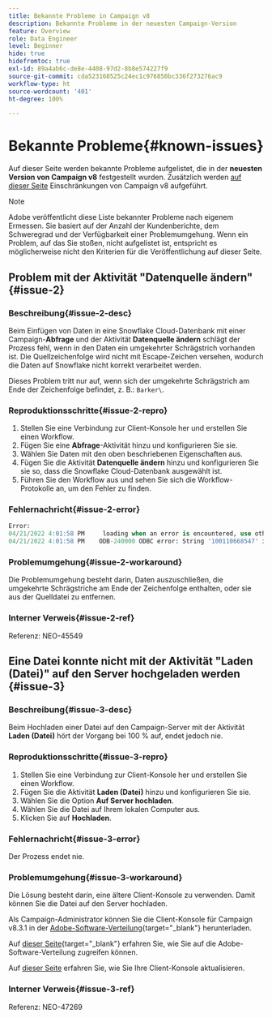 ```yaml
---
title: Bekannte Probleme in Campaign v8
description: Bekannte Probleme in der neuesten Campaign-Version
feature: Overview
role: Data Engineer
level: Beginner
hide: true
hidefromtoc: true
exl-id: 89a4ab6c-de8e-4408-97d2-8b8e574227f9
source-git-commit: cda523168525c24ec1c976850bc336f273276ac9
workflow-type: ht
source-wordcount: '401'
ht-degree: 100%

---
```


# Bekannte Probleme{#known-issues}

Auf dieser Seite werden bekannte Probleme aufgelistet, die in der **neuesten Version von Campaign v8** festgestellt wurden. Zusätzlich werden [auf dieser Seite](ac-guardrails.md) Einschränkungen von Campaign v8 aufgeführt.


>[!NOTE]
>
>Adobe veröffentlicht diese Liste bekannter Probleme nach eigenem Ermessen. Sie basiert auf der Anzahl der Kundenberichte, dem Schweregrad und der Verfügbarkeit einer Problemumgehung. Wenn ein Problem, auf das Sie stoßen, nicht aufgelistet ist, entspricht es möglicherweise nicht den Kriterien für die Veröffentlichung auf dieser Seite.

<!--
## Change Data Source activity issue #1 {#issue-1}

### Description{#issue-1-desc}

The **Change Data Source** activity is failing when transfering data from Campaign local database to Snowflake cloud database. When switching directions, the activity can generate issues.

### Reproduction steps{#issue-1-repro}

1. Connect to the client console and create a workflow.
1. Add a **Query** activity and a **Change Data Source** activity.
1. Define a query on the **email**, which is a string.
1. Run the workflow and right-click the transition to view the population: the email records are displayed replaced by `****`.
1. Check the workflow logs: the **Change Data Source** activity interprets these records as numeric values.

### Error message{#issue-1-error}

```sql
04/13/2022 10:00:18 AM              Executing change data source 'Ok' (step 'Change Data Source')
04/13/2022 10:00:18 AM              Starting 1 connection(s) on pool 'nms:extAccount:ffda tractorsupply_mkt_stage8' (Snowflake, server='adobe-acc_tractorsupply_us_west_2_aws.snowflakecomputing.com', login='tractorsupply_stage8_MKT:tractorsupply_stage8')
04/13/2022 10:00:26 AM              ODB-240000 ODBC error: {*}Numeric value '{*}******{*}{{*}}' is not recognized\{*}   File 'wkf1285541_13_1_0_47504750#458318uploadPart0.chunk.gz', line 1, character 10140   Row 279, column "WKF1285541_13_1_0"["BICUST_ID":1]   If you would like to continue loading when a
04/13/2022 10:00:26 AM              n error is encountered, use other values such as 'SKIP_FILE' or 'CONTINUE' for the ON_ERROR option. For more information on loading options, please run 'info loading_data' in a SQL client. SQLState: 22018
04/13/2022 10:00:26 AM              WDB-200001 SQL statement 'COPY INTO wkf1285541_13_1_0 (SACTIVE, SADDRESS1, SADDRESS2, BICUST_ID, SEMAIL) FROM ( SELECT $1, $2, $3, $4, $5 FROM $$@BULK_wkf1285541_13_1_0$$) FILE_FORMAT = ( TYPE = CSV RECORD_DELIMITER = '\x02' FIELD_DELIMITER = '\x01' FIEL
04/13/2022 10:00:26 AM              D_OPTIONALLY_ENCLOSED_BY = 'NONE') ON_ERROR = ABORT_STATEMENT PURGE = TRUE' could not be executed.
```

### Workaround{#issue-1-workaround}

To have the data transfered from Snowflake cloud database to Campaign local database and back to Snowflake, you must use two different **Change Data Source** activities.

### Internal reference{#issue-1-ref}

Reference: NEO-45549 
-->


## Problem mit der Aktivität &quot;Datenquelle ändern&quot; {#issue-2}

### Beschreibung{#issue-2-desc}

Beim Einfügen von Daten in eine Snowflake Cloud-Datenbank mit einer Campaign-**Abfrage** und der Aktivität **Datenquelle ändern** schlägt der Prozess fehl, wenn in den Daten ein umgekehrter Schrägstrich vorhanden ist. Die Quellzeichenfolge wird nicht mit Escape-Zeichen versehen, wodurch die Daten auf Snowflake nicht korrekt verarbeitet werden.

Dieses Problem tritt nur auf, wenn sich der umgekehrte Schrägstrich am Ende der Zeichenfolge befindet, z. B.: `Barker\`.


### Reproduktionsschritte{#issue-2-repro}

1. Stellen Sie eine Verbindung zur Client-Konsole her und erstellen Sie einen Workflow.
1. Fügen Sie eine **Abfrage**-Aktivität hinzu und konfigurieren Sie sie.
1. Wählen Sie Daten mit den oben beschriebenen Eigenschaften aus.
1. Fügen Sie die Aktivität **Datenquelle ändern** hinzu und konfigurieren Sie sie so, dass die Snowflake Cloud-Datenbank ausgewählt ist.
1. Führen Sie den Workflow aus und sehen Sie sich die Workflow-Protokolle an, um den Fehler zu finden.


### Fehlernachricht{#issue-2-error}

```sql
Error:
04/21/2022 4:01:58 PM     loading when an error is encountered, use other values such as 'SKIP_FILE' or 'CONTINUE' for the ON_ERROR option. For more information on loading options, please run 'info loading_data' in a SQL client. SQLState: 22000
04/21/2022 4:01:58 PM    ODB-240000 ODBC error: String '100110668547' is too long and would be truncated   File 'wkf1656797_21_1_3057430574#458516uploadPart0.chunk.gz', line 1, character 0   Row 90058, column "WKF1656797_21_1"["SCARRIER_ROUTE":13]   If you would like to continue
```

### Problemumgehung{#issue-2-workaround}

Die Problemumgehung besteht darin, Daten auszuschließen, die umgekehrte Schrägstriche am Ende der Zeichenfolge enthalten, oder sie aus der Quelldatei zu entfernen.

<!--
As a workaround, export the files with double quotes around the problematic values (like `Barker\`) and include a file format option `FIELD_OPTIONALLY_ENCLOSED_BY = '"'`.
-->

### Interner Verweis{#issue-2-ref}

Referenz: NEO-45549


## Eine Datei konnte nicht mit der Aktivität &quot;Laden (Datei)&quot; auf den Server hochgeladen werden {#issue-3}

### Beschreibung{#issue-3-desc}

Beim Hochladen einer Datei auf den Campaign-Server mit der Aktivität **Laden (Datei)** hört der Vorgang bei 100 % auf, endet jedoch nie.

### Reproduktionsschritte{#issue-3-repro}

1. Stellen Sie eine Verbindung zur Client-Konsole her und erstellen Sie einen Workflow.
1. Fügen Sie die Aktivität **Laden (Datei)** hinzu und konfigurieren Sie sie.
1. Wählen Sie die Option **Auf Server hochladen**.
1. Wählen Sie die Datei auf Ihrem lokalen Computer aus.
1. Klicken Sie auf **Hochladen**.


### Fehlernachricht{#issue-3-error}

Der Prozess endet nie.

### Problemumgehung{#issue-3-workaround}

Die Lösung besteht darin, eine ältere Client-Konsole zu verwenden. Damit können Sie die Datei auf den Server hochladen.

Als Campaign-Administrator können Sie die Client-Konsole für Campaign v8.3.1 in der [Adobe-Software-Verteilung](https://experience.adobe.com/#/downloads/content/software-distribution/de/campaign.html?1_group.propertyvalues.property=.%2Fjcr%3Acontent%2Fmetadata%2Fdc%3Aversion&amp;1_group.propertyvalues.operation=equals&amp;1_group.propertyvalues.0_values=target-version%3Acampaign%2F8&amp;orderby=%40jcr%3Acontent%2Fjcr%3AlastModified&amp;orderby.sort=desc&amp;layout=list&amp;p.offset=0&amp;p.limit=4){target=&quot;_blank&quot;} herunterladen.

Auf [dieser Seite](https://experienceleague.adobe.com/docs/experience-cloud/software-distribution/home.html?lang=de){target=&quot;_blank&quot;} erfahren Sie, wie Sie auf die Adobe-Software-Verteilung zugreifen können.

Auf [dieser Seite](connect.md) erfahren Sie, wie Sie Ihre Client-Konsole aktualisieren.

### Interner Verweis{#issue-3-ref}

Referenz: NEO-47269

